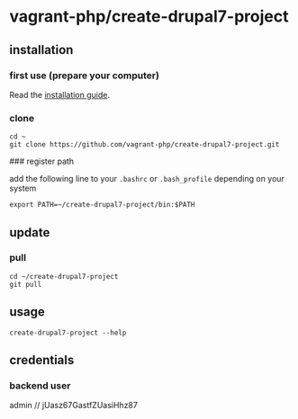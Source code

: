 # vagrant-php/create-drupal7-project

## installation

### first use (prepare your computer)

Read the [installation guide][1].

### clone

```{.sh}
cd ~
git clone https://github.com/vagrant-php/create-drupal7-project.git
```

### register path

add the following line to your `.bashrc` or `.bash_profile` depending on your system

```{.sh}
export PATH=~/create-drupal7-project/bin:$PATH
```

## update

### pull
```{.sh}
cd ~/create-drupal7-project
git pull
```

## usage

```{.sh}
create-drupal7-project --help
```

## credentials

### backend user

admin // jUasz67GastfZUasiHhz87

[1]: https://github.com/vagrant-php/doc
